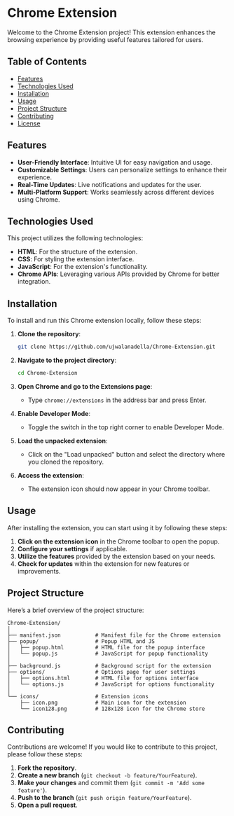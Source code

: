 # Chrome Extension

Welcome to the Chrome Extension project! This extension enhances the browsing experience by providing useful features tailored for users. 

## Table of Contents

- [Features](#features)
- [Technologies Used](#technologies-used)
- [Installation](#installation)
- [Usage](#usage)
- [Project Structure](#project-structure)
- [Contributing](#contributing)
- [License](#license)

## Features

- **User-Friendly Interface**: Intuitive UI for easy navigation and usage.
- **Customizable Settings**: Users can personalize settings to enhance their experience.
- **Real-Time Updates**: Live notifications and updates for the user.
- **Multi-Platform Support**: Works seamlessly across different devices using Chrome.

## Technologies Used

This project utilizes the following technologies:

- **HTML**: For the structure of the extension.
- **CSS**: For styling the extension interface.
- **JavaScript**: For the extension's functionality.
- **Chrome APIs**: Leveraging various APIs provided by Chrome for better integration.

## Installation

To install and run this Chrome extension locally, follow these steps:

1. **Clone the repository**:
   ```bash
   git clone https://github.com/ujwalanadella/Chrome-Extension.git
   ```

2. **Navigate to the project directory**:
   ```bash
   cd Chrome-Extension
   ```

3. **Open Chrome and go to the Extensions page**:
   - Type `chrome://extensions` in the address bar and press Enter.

4. **Enable Developer Mode**:
   - Toggle the switch in the top right corner to enable Developer Mode.

5. **Load the unpacked extension**:
   - Click on the "Load unpacked" button and select the directory where you cloned the repository.

6. **Access the extension**:
   - The extension icon should now appear in your Chrome toolbar.

## Usage

After installing the extension, you can start using it by following these steps:

1. **Click on the extension icon** in the Chrome toolbar to open the popup.
2. **Configure your settings** if applicable.
3. **Utilize the features** provided by the extension based on your needs.
4. **Check for updates** within the extension for new features or improvements.

## Project Structure

Here’s a brief overview of the project structure:

```
Chrome-Extension/
│
├── manifest.json           # Manifest file for the Chrome extension
├── popup/                  # Popup HTML and JS
│   ├── popup.html          # HTML file for the popup interface
│   └── popup.js            # JavaScript for popup functionality
│
├── background.js           # Background script for the extension
├── options/                # Options page for user settings
│   ├── options.html        # HTML file for options interface
│   └── options.js          # JavaScript for options functionality
│
└── icons/                  # Extension icons
    ├── icon.png            # Main icon for the extension
    └── icon128.png         # 128x128 icon for the Chrome store
```

## Contributing

Contributions are welcome! If you would like to contribute to this project, please follow these steps:

1. **Fork the repository**.
2. **Create a new branch** (`git checkout -b feature/YourFeature`).
3. **Make your changes** and commit them (`git commit -m 'Add some feature'`).
4. **Push to the branch** (`git push origin feature/YourFeature`).
5. **Open a pull request**.

